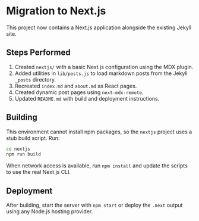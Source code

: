 # Migration to Next.js

This project now contains a Next.js application alongside the existing Jekyll site.

## Steps Performed

1. Created `nextjs/` with a basic Next.js configuration using the MDX plugin.
2. Added utilities in `lib/posts.js` to load markdown posts from the Jekyll `_posts` directory.
3. Recreated `index.md` and `about.md` as React pages.
4. Created dynamic post pages using `next-mdx-remote`.
5. Updated `README.md` with build and deployment instructions.

## Building

This environment cannot install npm packages, so the `nextjs` project uses a
stub build script. Run:

```bash
cd nextjs
npm run build
```

When network access is available, run `npm install` and update the scripts to
use the real Next.js CLI.

## Deployment

After building, start the server with `npm start` or deploy the `.next` output using any Node.js hosting provider.
